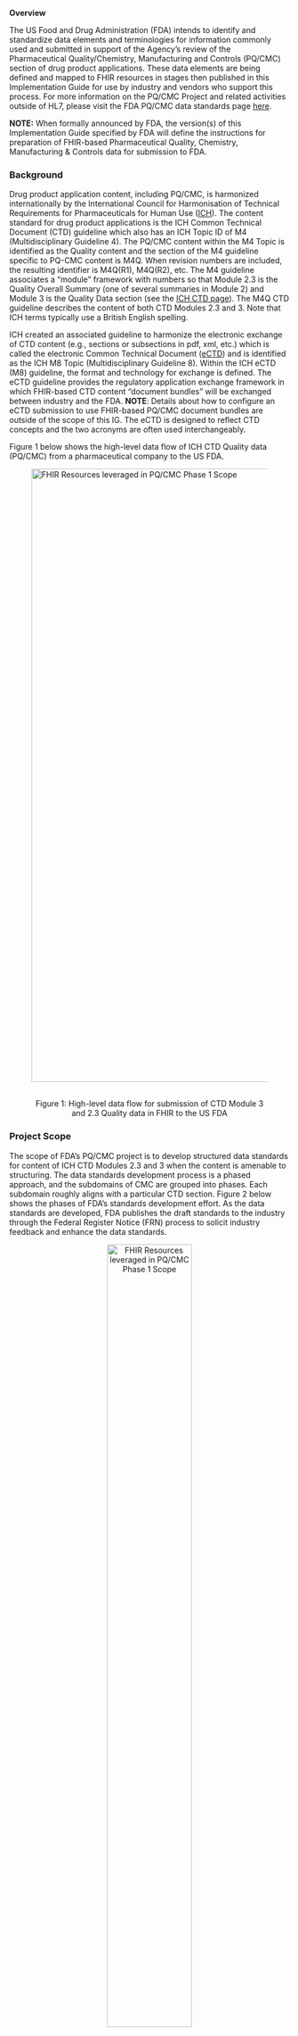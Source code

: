 **Overview**

The US Food and Drug Administration (FDA) intends to identify and standardize data elements and terminologies for information commonly used and submitted in support of the Agency’s review of the Pharmaceutical Quality/Chemistry, Manufacturing and Controls (PQ/CMC) section of drug product applications. These data elements are being defined and mapped to FHIR resources in stages then published in this Implementation Guide for use by industry and vendors who support this process. For more information on the PQ/CMC Project and related activities outside of HL7, please visit the FDA PQ/CMC data standards page [here](https://www.fda.gov/industry/fda-data-standards-advisory-board/pharmaceutical-quality-chemistry-manufacturing-controls-pqcmc).  

**NOTE:** When formally announced by FDA, the version(s) of this Implementation Guide specified by FDA will define the instructions for preparation of FHIR-based Pharmaceutical Quality, Chemistry, Manufacturing & Controls data for submission to FDA.

### Background

Drug product application content, including PQ/CMC, is harmonized internationally by the International Council for Harmonisation of Technical Requirements for Pharmaceuticals for Human Use ([ICH](https://www.ich.org)). The content standard for drug product applications is the ICH Common Technical Document (CTD) guideline which also has an ICH Topic ID of M4 (Multidisciplinary Guideline 4). The PQ/CMC content within the M4 Topic is identified as the Quality content and the section of the M4 guideline specific to PQ-CMC content is M4Q. When revision numbers are included, the resulting identifier is M4Q(R1), M4Q(R2), etc. The M4 guideline associates a “module” framework with numbers so that Module 2.3 is the Quality Overall Summary (one of several summaries in Module 2) and Module 3 is the Quality Data section (see the [ICH CTD page](https://ich.org/page/ctd#2)). The M4Q CTD guideline describes the content of both CTD Modules 2.3 and 3. Note that ICH terms typically use a British English spelling.

ICH created an associated guideline to harmonize the electronic exchange of CTD content (e.g., sections or subsections in pdf, xml, etc.) which is called the electronic Common Technical Document ([eCTD](https://www.ich.org/page/multidisciplinary-guidelines#8-2)) and is identified as the ICH M8 Topic (Multidisciplinary Guideline 8). Within the ICH eCTD (M8) guideline, the format and technology for exchange is defined. The eCTD guideline provides the regulatory application exchange framework in which FHIR-based CTD content “document bundles” will be exchanged between industry and the FDA. **NOTE**: Details about how to configure an eCTD submission to use FHIR-based PQ/CMC document bundles are outside of the scope of this IG. The eCTD is designed to reflect CTD concepts and the two acronyms are often used interchangeably.

Figure 1 below shows the high-level data flow of ICH CTD Quality data (PQ/CMC) from a pharmaceutical company to the US FDA. 

<figure>
  <img style="padding-top:0;padding-bottom:30px" width="1100px" src="figure1.png" alt="FHIR Resources leveraged in PQ/CMC Phase 1 Scope"/>
  <figcaption style="text-align: center">Figure 1: High-level data flow for submission of CTD Module 3 and 2.3 Quality data in FHIR to the US FDA</figcaption>
</figure>

### Project Scope

The scope of FDA’s PQ/CMC project is to develop structured data standards for content of ICH CTD Modules 2.3 and 3 when the content is amenable to structuring. The data standards development process is a phased approach, and the subdomains of CMC are grouped into phases. Each subdomain roughly aligns with a particular CTD section. Figure 2 below shows the phases of FDA’s standards development effort. As the data standards are developed, FDA publishes the draft standards to the industry through the Federal Register Notice (FRN) process to solicit industry feedback and enhance the data standards.


<figure>
  <center><img style="padding-top:0;padding-bottom:30px;width: 60%; margin: auto;"  src="figure2.png" alt="FHIR Resources leveraged in PQ/CMC Phase 1 Scope"/></center>
  <figcaption style="text-align: center">Figure 2: Data Standards Development Phases</figcaption>
</figure>

#### IG Scope

This PQ/CMC FHIR IG is eventually intended to represent all the US FDA’s PQ/CMC data standard developed across all phases.

- This FHIR IG is planned to follow an iterative approach, meaning that as new subdomains of the phases and sections of CTD M3 are structured and represented in FHIR, new FHIR profiles will be added to this IG to represent the content of those specific CTD M3 sections.

-  In support of an iterative PQ/CMC IG approach, the phases have been further grouped into implementable smaller groups called “Stages”. For each iteration of this IG, FDA plans to ballot and publish in stages. Each new stage will cover a particular set of subdomains/CTD sections of the larger PQ/CMC domain. For example, the first ballot, May 2024 ballot cycle, is referred to as Stage 1. 

- The domain friendly data element names that were published in the FDA Federal Register Notices (FRN) can be found in the 'Description & Constraints' column within each Profile.
- Please note that new versions of this IG may include changes to previous published stages.
- The FHIR profiles defined in this IG are aligned for use within eCTD v 4.0 or later and may not fit with eCTD v3 headings.
- The PQ/CMC FHIR IG is currently limited to the Solid Oral Dosage Form (SODF).
- All co-packaged products that include diluents are out of scope at this time.

#### Pharmaceutical Quality Projects in BR&R WG

At HL7, this project is referred to as Pharmaceutical Quality – Chemistry, Manufacturing and Controls (PQ-CMC) Submissions to FDA. BR&R WG maintains a Confluence page for this project [here](https://confluence.hl7.org/display/BRR/Pharmaceutical+Quality+-+Chemistry%2C+Manufacturing+and+Controls+%28PQ-CMC%29+Submissions+to+FDA) 

There is another project in HL7 BR&R that covers the domain of Pharmaceutical Quality. That project’s focus is on CMC data exchange between biopharmaceutical companies and their partners. It is often referred to as Pharmaceutical Quality (Industry). BR&R WG maintains a Confluence page for this Industry project [here](https://confluence.hl7.org/display/BRR/Pharmaceutical+Quality+%28PQ%29+-+Industry+Use+Case) 

### IG Overview

#### FHIR Resources and Profiles

The PQ/CMC FHIR Implementation Guide is being developed iteratively and new subdomains of CMC are added to the IG as the profiles are developed and ready for HL7 Connectathon and Ballot. The first edition of this IG was bound to the FHIR R5 specification. The binding will be updated as new FHIR specifications are released by HL7.

The profiles in this IG are aligned with ICH CTD Module 3 section titles. The FHIR profiles can be accessed through the "eCTD Profiles" menus in the main bar at the top of this page. As new content is added to this IG, new profiles will be added and existing profiles will be enhanced. The initial editions of the IG are focused on Solid Oral Dosage Form (SODF). Support for Liquids and Large Molecules will be added in the future.

The diagram below shows the choreography of FHIR Resources that are leveraged in the initial editions of this IG. The choreography will be updated as the IG scope is expanded.

{::options parse_block_html="false" /}
<figure>
  <img style="padding-top:0;padding-bottom:30px" width="1200px" src="figure3.png" alt="FHIR Resources leveraged in PQ/CMC Phase 1 Scope"/>
  <figcaption style="text-align: center">Figure 3: PQ/CMC FHIR Resources</figcaption>
</figure>

{::options parse_block_html="true" /}


#### Credits

The development of this Implementation Guide is an initiative funded by the US FDA.

- Primary IG authors: 
    - Catherine Hosage Norman (mailto: chn@module3solutions.com)
    - Smita Hastak (mailto: shastak@samvit-solutions.com)
    - Lisa-Marie Schick (mailto: lschick@samvit-solutions.com)
    - Bill Friggle (mailto: wfriggle@samvit-solutions.com)
    - Christopher Norman (mailto: chris@module3solutions.com)

- Program Management:
	- Scott Gordon (mailto: [pq-cmc@fda.hhs.gov](mailto:pq-cmc@fda.hhs.gov))
  - Josiah Tindor (IBM PM)
  
At HL7, the PQ/CMC Projects is sponsored by the HL7 Biomedical Research & Regulation (BR&R) Work-Group.

The PQ/CMC team would like to acknowledge the contribution of the BR&R WG members who have participated in the Medication-related FHIR resource discussions and helped refine the resources.

The PQ/CMC team would like to acknowledge the Drug Quality Reviewers from FDA CDER, CBER, and CVM for their domain expertise in development of the PQ/CMC data standards and controlled terminology which are represented in this IG.

The PQ/CMC team would like to acknowledge the National Cancer Institute's Enterprise Vocabulary Service (NCI EVS) team for their support in registering the PQ/CMC terminology in the NCI Thesaurus (NCIt).
#### IP Statements
{% include ip-statements.xhtml %} 

#### Dependencies
{% include dependency-table.xhtml %}

#### Globals
{% include globals-table.xhtml %}
